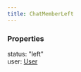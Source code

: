 ```yaml
---
title: ChatMemberLeft
---
```


### Properties

<div class="flex flex-col gap-3"><div><div class="flex gap-2"><div class="font-mono"><span class="font-bold">status</span><span class="opacity-50">:</span> <span>&quot;left&quot;</span></div></div></div><div><div class="flex gap-2"><div class="font-mono"><span class="font-bold">user</span><span class="opacity-50">:</span> <a href="/types/user"  >User</a></div></div></div></div>

